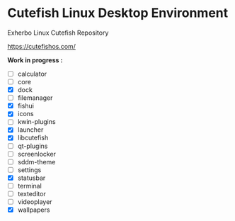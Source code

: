 # Cutefish Linux Desktop Environment
Exherbo Linux Cutefish Repository

https://cutefishos.com/

**Work in progress :**

- [ ] calculator
- [ ] core
- [X] dock
- [ ] filemanager
- [X] fishui
- [X] icons
- [ ] kwin-plugins
- [X] launcher
- [X] libcutefish
- [ ] qt-plugins
- [ ] screenlocker
- [ ] sddm-theme
- [ ] settings
- [X] statusbar
- [ ] terminal
- [ ] texteditor
- [ ] videoplayer
- [X] wallpapers
